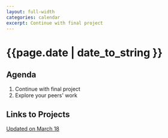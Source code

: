 ```yaml
---
layout: full-width
categories: calendar
excerpt: Continue with final project
---
```

# {{page.date | date_to_string }} #

## Agenda ##

1.  Continue with final project
2.  Explore your peers' work



## Links to Projects ##

[Updated on March 18](http://thebobak.github.io/classes/links.html)

